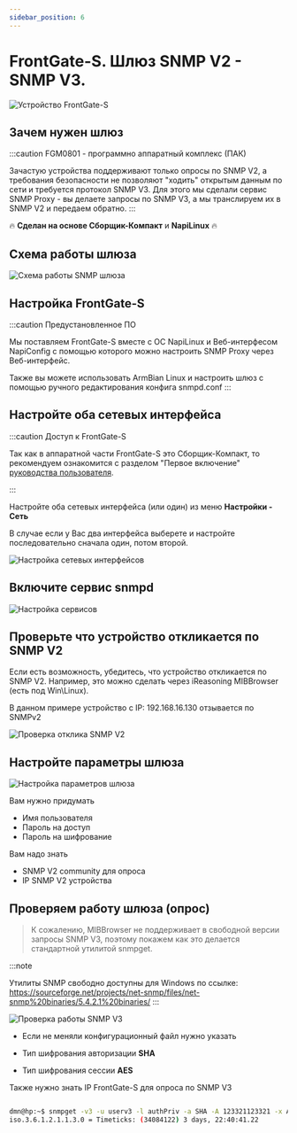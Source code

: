 ```yaml
---
sidebar_position: 6
---
```


# FrontGate-S. Шлюз SNMP V2 - SNMP V3.
![Устройство FrontGate-S](../frontfage-m/img/main.jpg)

## Зачем нужен шлюз

:::caution  FGM0801 - программно аппаратный комплекс (ПАК)

Зачастую устройства поддерживают только опросы по SNMP V2, а требования безопасности не позволяют "ходить" открытым данным по сети и требуется протокол SNMP V3. Для этого мы сделали сервис SNMP Proxy - вы делаете запросы по SNMP V3, а мы транслируем их в SNMP V2 и передаем обратно.
:::

:fire: **Сделан на основе Сборщик-Компакт** и **NapiLinux** :fire:

## Схема работы шлюза

![Схема работы SNMP шлюза](img/sheme-snmp.jpg)

## Настройка FrontGate-S


:::caution  Предустановленное ПО

Мы поставляем FrontGate-S вместе с ОС NapiLinux и Веб-интерфесом NapiConfig с помощью которого можно настроить SNMP Proxy через Веб-интерфейс.

Также вы можете использовать ArmBian Linux и настроить шлюз с помощью ручного редактирования конфига snmpd.conf
:::

## Настройте оба сетевых интерфейса


:::caution  Доступ к FrontGate-S

Так как в аппаратной части FrontGate-S это Сборщик-Компакт, то рекомендуем ознакомится с разделом "Первое включение" [руководства пользователя](../../computers/pdf/fcc-userguide-10.pdf).

:::

Настройте оба сетевых интерфейса (или один) из меню **Настройки - Сеть**

В случае если у Вас два интерфейса выберете и настройте последовательно сначала один, потом второй.

![Настройка сетевых интерфейсов](img/fgs-net.jpg)

## Включите сервис snmpd

![Настройка сервисов](img/fgm-sevices.jpg)

## Проверьте что устройство откликается по SNMP V2

Если есть возможность, убедитесь, что устройство откликается по SNMP V2. Например, это можно сделать через iReasoning MIBBrowser (есть под Win\Linux).

В данном примере устройство с IP: 192.168.16.130 отзывается по SNMPv2

![Проверка отклика SNMP V2](img/fgm-snmpv2.jpg)

## Настройте параметры шлюза

![Настройка параметров шлюза](img/fgs-proxy1.jpg)

Вам нужно придумать

- Имя пользователя
- Пароль на доступ
- Пароль на шифрование

Вам надо знать

- SNMP V2 community для опроса
- IP SNMP V2 устройства

## Проверяем работу шлюза (опрос)

> К сожалению, MIBBrowser не поддерживает в свободной версии запросы SNMP V3, поэтому покажем как это делается стандартной утилитой snmpget.


:::note

Утилиты SNMP свободно доступны для Windows по ссылке: https://sourceforge.net/projects/net-snmp/files/net-snmp%20binaries/5.4.2.1%20binaries/
:::

![Проверка работы SNMP V3](img/fgm-snmpv3-check.jpg)

- Если не меняли конфигурационный файл нужно указать

- Тип шифрования авторизации **SHA**
- Тип шифрования сессии **AES**

Также нужно знать IP FrontGate-S для опроса по SNMP V3

```bash

dmn@hp:~$ snmpget -v3 -u userv3 -l authPriv -a SHA -A 123321123321 -x AES -X 123321123321 10.20.30.107 .1.3.6.1.2.1.1.3.0
iso.3.6.1.2.1.1.3.0 = Timeticks: (34084122) 3 days, 22:40:41.22


```
